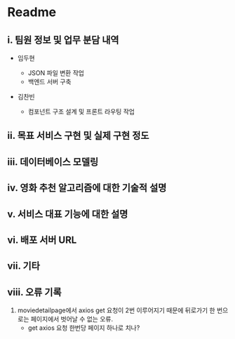 # Readme

## i. 팀원 정보 및 업무 분담 내역
* 임두현
  * JSON 파일 변환 작업
  * 백엔드 서버 구축
  
* 김찬빈
  * 컴포넌트 구조 설계 및 프론트 라우팅 작업


## ii. 목표 서비스 구현 및 실제 구현 정도

## iii. 데이터베이스 모델링

## iv. 영화 추천 알고리즘에 대한 기술적 설명

## v. 서비스 대표 기능에 대한 설명
 
## vi. 배포 서버 URL
 
## vii. 기타

## viii. 오류 기록
1. moviedetailpage에서 axios get 요청이 2번 이루어지기 때문에 뒤로가기 한 번으로는 페이지에서 벗어날 수 없는 오류.
   * get axios 요청 한번당 페이지 하나로 치나?